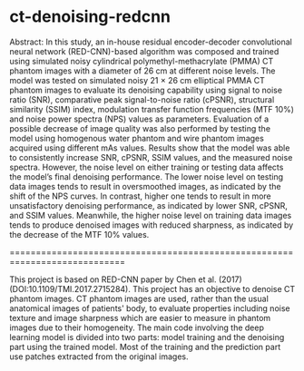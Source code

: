 # ct-denoising-redcnn

Abstract: In this study, an in-house residual encoder-decoder convolutional neural network (RED-CNN)-based algorithm was composed and trained using simulated noisy cylindrical polymethyl-methacrylate (PMMA) CT phantom images with a diameter of 26 cm at different noise levels. The model was tested on simulated noisy 21 × 26 cm elliptical PMMA CT phantom images to evaluate its denoising capability using signal to noise ratio (SNR), comparative peak signal-to-noise ratio (cPSNR), structural similarity (SSIM) index, modulation transfer function frequencies (MTF 10%) and noise power spectra (NPS) values as parameters. Evaluation of a possible decrease of image quality was also performed by testing the model using homogenous water phantom and wire phantom images acquired using different mAs values. Results show that the model was able to consistently increase SNR, cPSNR, SSIM values, and the measured noise spectra. However, the noise level on either training or testing data affects the model’s final denoising performance. The lower noise level on testing data images tends to result in oversmoothed images, as indicated by the shift of the NPS curves. In contrast, higher one tends to result in more unsatisfactory denoising performance, as indicated by lower SNR, cPSNR, and SSIM values. Meanwhile, the higher noise level on training data images tends to produce denoised images with reduced sharpness, as indicated by the decrease of the MTF 10% values.

============================================================================

This project is based on RED-CNN paper by Chen et al. (2017) (DOI:10.1109/TMI.2017.2715284). This project has an objective to denoise CT phantom images. CT phantom images are used, rather than the usual anatomical images of patients' body, to evaluate properties including noise texture and image sharpness which are easier to measure in phantom images due to their homogeneity. The main code involving the deep learning model is divided into two parts: model training and the denoising part using the trained model. Most of the training and the prediction part use patches extracted from the original images.
